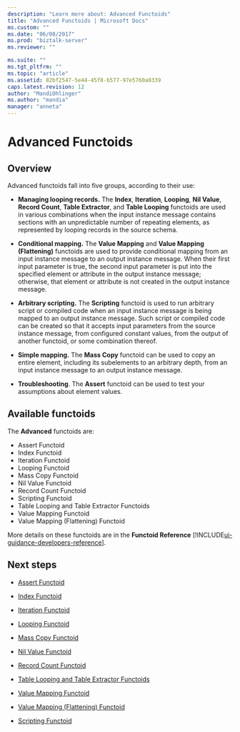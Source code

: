 ```yaml
---
description: "Learn more about: Advanced Functoids"
title: "Advanced Functoids | Microsoft Docs"
ms.custom: ""
ms.date: "06/08/2017"
ms.prod: "biztalk-server"
ms.reviewer: ""

ms.suite: ""
ms.tgt_pltfrm: ""
ms.topic: "article"
ms.assetid: 82bf2547-5e44-45f8-b577-97e5760a0339
caps.latest.revision: 12
author: "MandiOhlinger"
ms.author: "mandia"
manager: "anneta"
---
```

# Advanced Functoids

## Overview
Advanced functoids fall into five groups, according to their use:  
  
-   **Managing looping records.** The **Index**, **Iteration**, **Looping**, **Nil Value**, **Record Count**, **Table Extractor**, and **Table Looping** functoids are used in various combinations when the input instance message contains sections with an unpredictable number of repeating elements, as represented by looping records in the source schema.  
  
-   **Conditional mapping.** The **Value Mapping** and **Value Mapping (Flattening)** functoids are used to provide conditional mapping from an input instance message to an output instance message. When their first input parameter is true, the second input parameter is put into the specified element or attribute in the output instance message; otherwise, that element or attribute is not created in the output instance message.  
  
-   **Arbitrary scripting.** The **Scripting** functoid is used to run arbitrary script or compiled code when an input instance message is being mapped to an output instance message. Such script or compiled code can be created so that it accepts input parameters from the source instance message, from configured constant values, from the output of another functoid, or some combination thereof.  
  
-   **Simple mapping.** The **Mass Copy** functoid can be used to copy an entire element, including its subelements to an arbitrary depth, from an input instance message to an output instance message.  
  
-   **Troubleshooting**. The **Assert** functoid can be used to test your assumptions about element values.  
  
## Available functoids
  
 The **Advanced** functoids are: 

* Assert Functoid
* Index Functoid 
* Iteration Functoid 
* Looping Functoid 
* Mass Copy Functoid 
* Nil Value Functoid
* Record Count Functoid 
* Scripting Functoid 
* Table Looping and Table Extractor Functoids
* Value Mapping Functoid
* Value Mapping (Flattening) Functoid

More details on these functoids are in the **Functoid Reference** [!INCLUDE[ui-guidance-developers-reference](../includes/ui-guidance-developers-reference.md)].
  
## Next steps
  
-   [Assert Functoid](../core/assert-functoid.md)  
  
-   [Index Functoid](../core/index-functoid.md)  
  
-   [Iteration Functoid](../core/iteration-functoid.md)  
  
-   [Looping Functoid](../core/looping-functoid.md)  
  
-   [Mass Copy Functoid](../core/mass-copy-functoid.md)  
  
-   [Nil Value Functoid](../core/nil-value-functoid.md)  
  
-   [Record Count Functoid](../core/record-count-functoid.md)  
  
-   [Table Looping and Table Extractor Functoids](../core/table-looping-and-table-extractor-functoids.md)  
  
-   [Value Mapping Functoid](../core/value-mapping-functoid.md)  
  
-   [Value Mapping (Flattening) Functoid](../core/value-mapping-flattening-functoid.md)  
  
-   [Scripting Functoid](../core/scripting-functoid.md)
